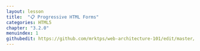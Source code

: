 ```yaml
---
layout: lesson
title:  "📋 Progressive HTML Forms"
categories: HTML5
chapter: "3.2.0"
menuindex: 1
githubedit: https://github.com/mrktps/web-architecture-101/edit/master/_unit_3/progressive-html-forms.markdown
---
```


